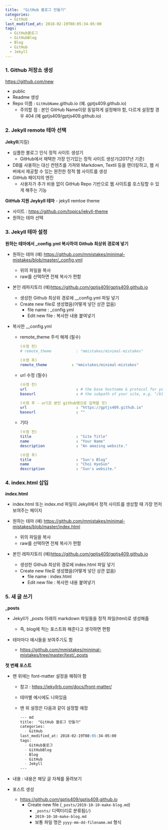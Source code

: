 ```yaml
---
title:  "GitHub 블로그 만들기"
categories: 
  - GitHub
last_modified_at: 2018-02-19T08:05:34-05:00
tags:
  - GitHub블로그
  - GitHubBlog
  - Blog
  - GitHub
  - Jekyll
---
```


### 1. Github 저장소 생성

https://github.com/new

- public
- Readme 생성
- Repo 이름 : `GitHubName`.github.io (예. gptjs409.github.io)
  - 주의할 점 : 본인 GitHub Name이랑 동일하게 설정해야 함, 다르게 설정할 경우 404 (예 gptjs409/gptjs409.github.io)

### 2. Jekyll remote 테마 선택

**Jekyll**(지킬)

- 심플한 블로그 인식 정적 사이트 생성기
  - GitHub에서 채택한 가장 인기있는 정적 사이트 생성기(2017년 기준)
- DB를 사용하는 대신 컨텐츠를 가져와 Markdown, Textil 등을 랜더링하고, 웹 서버에서 제공할 수 있는 완전한 정적 웹 사이트를 생성
- GitHub 페이지의 엔진
  - 사용자가 추가 비용 없이 GitHub Repo 기반으로 웹 사이트를 호스팅할 수 있게 해주는 기능

**GitHub 지원 Jeykyll 테마** - jekyll remtoe theme

- 사이트 : https://github.com/topics/jekyll-theme
- 원하는 테마 선택



### 3. Jekyll 테마 설정

**원하는 테마에서 _config.yml 복사하여 Github 최상위 경로에 넣기**

- 원하는 테마 (예) https://github.com/mmistakes/minimal-mistakes/blob/master/_config.yml

  - 위의 파일을 복사
  - raw를 선택하면 전체 복사가 편함

- 본인 레파지토리 (예)https://github.com/gptjs409/gptjs409.github.io

  - 생성한 Github 최상위 경로에 __config.yml 파일 넣기
  - Create new file로 생성했음(어떻게 넣던 상관 없음)
    - file name : _config.yml
    - Edit new file : 복사한 내용 붙여넣기

- 복사한 __config.yml

  - remote_theme 주석 해제 (필수)

    ```yml
    (수정 전)
    # remote_theme           : "mmistakes/minimal-mistakes"
    
    (수정 후)
    remote_theme           : "mmistakes/minimal-mistakes"
    ```

  - url 수정 (필수)

    ```yml
    (수정 전)
    url                      : # the base hostname & protocol for your site e.g. "https://mmistakes.github.io"
    baseurl                  : # the subpath of your site, e.g. "/blog"
    
    (수정 후 - url은 본인 github명으로 입력할 것)
    url                      : "https://gptjs409.github.io"
    baseurl                  : ""
    ```

  - 기타

    ```yml
    (수정 전)
    title                    : "Site Title"
    name                     : "Your Name"
    description              : "An amazing website."
    
    (수정 후)
    title                    : "Sun's Blog"
    name                     : "Choi HyeSun"
    description              : "Sun's website."
    ```



### 4. index.html 삽입

**index.html**

- index.html 또는 index.md 파일이 Jekyll에서 정적 사이트를 생성할 때 가장 먼저 보여주는 페이지

- 원하는 테마 (예) https://github.com/mmistakes/minimal-mistakes/blob/master/index.html
  - 위의 파일을 복사
  - raw를 선택하면 전체 복사가 편함
- 본인 레파지토리 (예)https://github.com/gptjs409/gptjs409.github.io
  - 생성한 Github 최상위 경로에 index.html 파일 넣기
  - Create new file로 생성했음(어떻게 넣던 상관 없음)
    - file name : index.html
    - Edit new file : 복사한 내용 붙여넣기



### 5. 새 글 쓰기

**_posts**

- Jekyll가 _posts 아래의 markdown 파일들을 정적 파일(html)로 생성해줌
  - 즉, blog에 적는 포스트화 해준다고 생각하면 편함

- 테마마다 예시들을 보여주기도 함
  - https://github.com/mmistakes/minimal-mistakes/tree/master/test/_posts



**첫 번째 포스트**

- 맨 위에는 font-matter 설정을 해줘야 함

  - 참고 : https://jekyllrb.com/docs/front-matter/

  - 테마별 예시에도 나와있음

  - 맨 위 설정은 다음과 같이 설정할 예정

    ```md
    --- md
    title:  "GitHub 블로그 만들기"
    categories: 
      - GitHub
    last_modified_at: 2018-02-19T08:05:34-05:00
    tags:
      - GitHub블로그
      - GitHubBlog
      - Blog
      - GitHub
      - Jekyll
    ---
    ```

- 내용 : 내용은 해당 글 자체를 올려보기

- 포스트 생성

  - https://github.com/gptjs409/gptjs409.github.io
    - Create new file (`_posts/2019-10-10-make-blog.md`)
      - `_posts/` 디렉터리로 분류됨(`/`)
      -  `2019-10-10-make-blog.md`
        - 보통 파일 명은 `yyyy-mm-dd-filename.md` 형식
